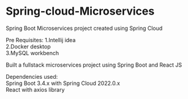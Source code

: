 # Spring-cloud-Microservices
Spring Boot Microservices project created using Spring Cloud 

Pre Requisites:
1.Intellij idea <br>
2.Docker desktop<br>
3.MySQL workbench<br>

Built a fullstack microservices project using Spring Boot and React JS

Dependencies used:<br>
Spring Boot 3.4.x with Spring Cloud 2022.0.x <br>
React with axios library <br>
